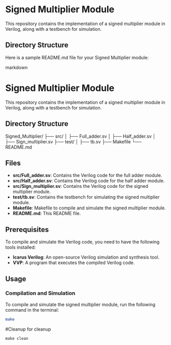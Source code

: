 # Signed Multiplier Module

This repository contains the implementation of a signed multiplier module in Verilog, along with a testbench for simulation.

## Directory Structure

Here is a sample README.md file for your Signed Multiplier module:

markdown

# Signed Multiplier Module

This repository contains the implementation of a signed multiplier module in Verilog, along with a testbench for simulation.

## Directory Structure

Signed_Multiplier/
├── src/
│ ├── Full_adder.sv
│ ├── Half_adder.sv
│ ├── Sign_multiplier.sv
├── test/
│ ├── tb.sv
├── Makefile
└── README.md


## Files

- **src/Full_adder.sv**: Contains the Verilog code for the full adder module.
- **src/Half_adder.sv**: Contains the Verilog code for the half adder module.
- **src/Sign_multiplier.sv**: Contains the Verilog code for the signed multiplier module.
- **test/tb.sv**: Contains the testbench for simulating the signed multiplier module.
- **Makefile**: Makefile to compile and simulate the signed multiplier module.
- **README.md**: This README file.

## Prerequisites

To compile and simulate the Verilog code, you need to have the following tools installed:

- **Icarus Verilog**: An open-source Verilog simulation and synthesis tool.
- **VVP**: A program that executes the compiled Verilog code.

## Usage

### Compilation and Simulation

To compile and simulate the signed multiplier module, run the following command in the terminal:

```sh
make
```
#Cleanup
for cleanup
```
make clean
```
